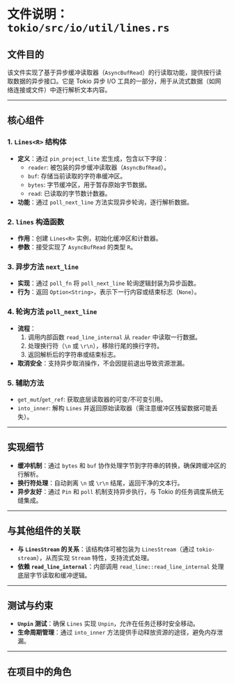 # 文件说明：`tokio/src/io/util/lines.rs`

## **文件目的**  
该文件实现了基于异步缓冲读取器（`AsyncBufRead`）的行读取功能，提供按行读取数据的异步接口。它是 Tokio 异步 I/O 工具的一部分，用于从流式数据（如网络连接或文件）中逐行解析文本内容。

---

## **核心组件**

### **1. `Lines<R>` 结构体**
- **定义**：通过 `pin_project_lite` 宏生成，包含以下字段：
  - `reader`: 被包装的异步缓冲读取器（`AsyncBufRead`）。
  - `buf`: 存储当前读取的字符串缓冲区。
  - `bytes`: 字节缓冲区，用于暂存原始字节数据。
  - `read`: 已读取的字节数计数器。
- **功能**：通过 `poll_next_line` 方法实现异步轮询，逐行解析数据。

### **2. `lines` 构造函数**
- **作用**：创建 `Lines<R>` 实例，初始化缓冲区和计数器。
- **参数**：接受实现了 `AsyncBufRead` 的类型 `R`。

### **3. 异步方法 `next_line`**
- **实现**：通过 `poll_fn` 将 `poll_next_line` 轮询逻辑封装为异步函数。
- **行为**：返回 `Option<String>`，表示下一行内容或结束标志（`None`）。

### **4. 轮询方法 `poll_next_line`**
- **流程**：
  1. 调用内部函数 `read_line_internal` 从 `reader` 中读取一行数据。
  2. 处理换行符（`\n` 或 `\r\n`），移除行尾的换行字符。
  3. 返回解析后的字符串或结束标志。
- **取消安全**：支持异步取消操作，不会因提前退出导致资源泄漏。

### **5. 辅助方法**
- `get_mut`/`get_ref`: 获取底层读取器的可变/不可变引用。
- `into_inner`: 解构 `Lines` 并返回原始读取器（需注意缓冲区残留数据可能丢失）。

---

## **实现细节**
- **缓冲机制**：通过 `bytes` 和 `buf` 协作处理字节到字符串的转换，确保跨缓冲区的行解析。
- **换行符处理**：自动剥离 `\n` 或 `\r\n` 结尾，返回干净的文本行。
- **异步友好**：通过 `Pin` 和 `poll` 机制支持异步执行，与 Tokio 的任务调度系统无缝集成。

---

## **与其他组件的关联**
- **与 `LinesStream` 的关系**：该结构体可被包装为 `LinesStream`（通过 `tokio-stream`），从而实现 `Stream` 特性，支持流式处理。
- **依赖 `read_line_internal`**：内部调用 `read_line::read_line_internal` 处理底层字节读取和缓冲逻辑。

---

## **测试与约束**
- **`Unpin` 测试**：确保 `Lines` 实现 `Unpin`，允许在任务迁移时安全移动。
- **生命周期管理**：通过 `into_inner` 方法提供手动释放资源的途径，避免内存泄漏。

---

## **在项目中的角色**  